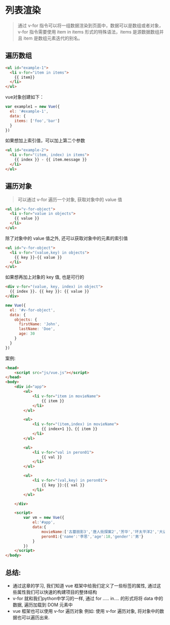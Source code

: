 # 列表渲染

> 通过 v-for 指令可以将一组数据渲染到页面中，数据可以是数组或者对象，v-for 指令需要使用 item in items 形式的特殊语法，items 是源数据数组并且 item 是数组元素迭代的别名。



## 遍历数组

```html
<ul id="example-1">
  <li v-for="item in items">
    {{ item}}
  </li>
</ul>
```

vue对象创建如下：

```javascript
var example1 = new Vue({
  el: '#example-1',
  data: {
    items: ['foo','bar']
  }
})
```

如果想加上索引值，可以加上第二个参数

```html
<ul id="example-2">
  <li v-for="(item, index) in items">
    {{ index }} - {{ item.message }}
  </li>
</ul>
```



## 遍历对象

> 可以通过 v-for 遍历一个对象, 获取对象中的 value 值

```html
<ul id="v-for-object">
  <li v-for="value in objects">
    {{ value }}
  </li>
</ul>
```

除了对象中的 value 值之外, 还可以获取对象中的元素的索引值

```html
<ul id="v-for-object">
  <li v-for="(value,key) in objects">
    {{ key }}-{{ value }}
  </li>
</ul>
```

如果想再加上对象的 key 值, 也是可行的

```html
<div v-for="(value, key, index) in object">
  {{ index }}. {{ key }}: {{ value }}
</div>
```



```javascript
new Vue({
  el: '#v-for-object',
  data: {
    objects: {
      firstName: 'John',
      lastName: 'Doe',
      age: 30
    }
  }
})
```

案例: 

```html
<head>
    <script src="js/vue.js"></script>
</head>
<body>
    <div id="app">
        <ul>
            <li v-for="item in movieName">
                {{ item }}
            </li>
        </ul>

        <ul>
            <li v-for="(item,index) in movieName">
                {{ index+1 }}、{{ item }}
            </li>
        </ul>

        <ul>
            <li v-for="val in peron01">
                {{ val }}
            </li>
        </ul>

        <ul>
            <li v-for="(val,key) in peron01">
                {{ key }}:{{ val }}
            </li>
        </ul>

    </div>

    <script>
        var vm = new Vue({
            el:'#app',
            data:{
                movieName:['古墓丽影3','唐人街探案2','芳华','环太平洋2','大话西游5'],
                peron01:{'name':'李思','age':18,'gender':'男'}
            }
        })
    </script>
</body>
```



## 总结:

- 通过这章的学习, 我们知道 vue 框架中给我们定义了一些标签的属性, 通过这些属性我们可以快速的构建项目的整体结构
- v-for 就和我们python中学习的一样, 通过 for .....  in.... 的形式将将 data 中的数据, 遍历加载到 DOM 元素中
- vue 框架也可以使用 v-for 遍历对象 例如:  使用 v-for 遍历对象, 将对象中的数据也可以遍历出来.
